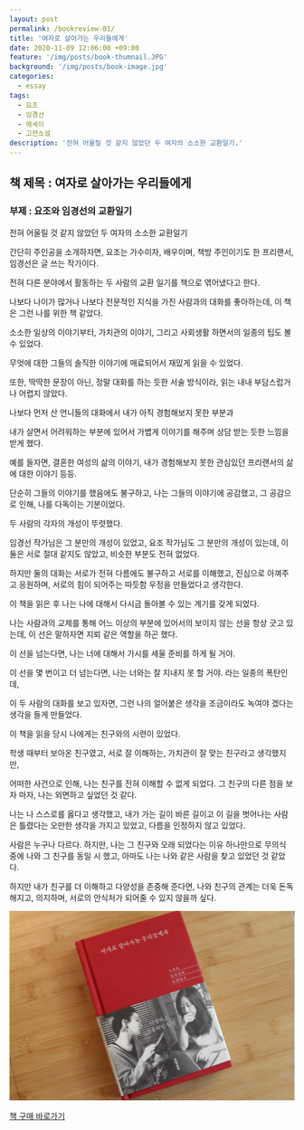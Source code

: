 ```yaml
---
layout: post
permalink: /bookreview-01/
title: '여자로 살아가는 우리들에게'
date: 2020-11-09 12:06:00 +09:00
feature: '/img/posts/book-thumnail.JPG'
background: '/img/posts/book-image.jpg'
categories:
  - essay
tags:
  - 요조
  - 임경선
  - 에세이
  - 고전소설
description: '전혀 어울릴 것 같지 않았던 두 여자의 소소한 교환일기.'
---
```

## 책 제목 : 여자로 살아가는 우리들에게  

### 부제 : 요조와 임경선의 교환일기  

전혀 어울릴 것 같지 않았던 두 여자의 소소한 교환일기

간단히 주인공을 소개하자면, 요조는 가수이자, 배우이며, 책방 주인이기도 한 프리랜서, 임경선은 글 쓰는 작가이다.   

전혀 다른 분야에서 활동하는 두 사람의 교환 일기를 책으로 엮어냈다고 한다.  

나보다 나이가 많거나 나보다 전문적인 지식을 가진 사람과의 대화를 좋아하는데, 이 책은 그런 나를 위한 책 같았다.

소소한 일상의 이야기부터, 가치관의 이야기, 그리고 사회생활 하면서의 일종의 팁도 볼 수 있었다.

무엇에 대한 그들의 솔직한 이야기에 매료되어서 재밌게 읽을 수 있었다.   

또한, 딱딱한 문장이 아닌, 정말 대화를 하는 듯한 서술 방식이라, 읽는 내내 부담스럽거나 어렵지 않았다.



나보다 먼저 산 언니들의 대화에서 내가 아직 경험해보지 못한 부분과   

내가 살면서 어려워하는 부분에 있어서 가볍게 이야기를 해주며 상담 받는 듯한 느낌을 받게 했다.  

예를 들자면, 결혼한 여성의 삶의 이야기, 내가 경험해보지 못한 관심있던 프리랜서의 삶에 대한 이야기 등등.  



단순히 그들의 이야기를 했음에도 불구하고, 나는 그들의 이야기에 공감했고, 그 공감으로 인해, 나를 다독이는 기분이었다.



두 사람의 각자의 개성이 뚜렷했다.  

임경선 작가님은 그 분만의 개성이 있었고, 요조 작가님도 그 분만의 개성이 있는데, 이 둘은 서로 절대 같지도 않았고, 비슷한 부분도 전혀 없었다.  

하지만 둘의 대화는 서로가 전혀 다름에도 불구하고 서로를 이해했고, 진심으로 아껴주고 응원하며, 서로의 힘이 되어주는 따듯함 우정을 만들었다고 생각한다.



이 책을 읽은 후 나는 나에 대해서 다시금 돌아볼 수 있는 계기를 갖게 되었다.

나는 사람과의 교제를 통해 어느 이상의 부분에 있어서의 보이지 않는 선을 항상 긋고 있는데, 이 선은 말하자면 지뢰 같은 역할을 하곤 했다.  

이 선을 넘는다면, 나는 너에 대해서 가시를 세울 준비를 하게 될 거야.

이 선을 몇 번이고 더 넘는다면, 나는 너와는 잘 지내지 못 할 거야. 라는 일종의 폭탄인데,  

이 두 사람의 대화를 보고 있자면, 그런 나의 얼어붙은 생각을 조금이라도 녹여야 겠다는 생각을 들게 만들었다.



이 책을 읽을 당시 나에게는 친구와의 시련이 있었다.

학생 때부터 보아온 친구였고, 서로 잘 이해하는, 가치관이 잘 맞는 친구라고 생각했지만,  

어떠한 사건으로 인해, 나는 친구를 전혀 이해할 수 없게 되었다. 그 친구의 다른 점을 보자 마자, 나는 외면하고 싶었던 것 같다.

나는 나 스스로를 옳다고 생각했고, 내가 가는 길이 바른 길이고 이 길을 벗어나는 사람은 틀렸다는 오만한 생각을 가지고 있었고, 다름을 인정하지 않고 있었다.

사람은 누구나 다르다. 하지만, 나는 그 친구와 오래 되었다는 이유 하나만으로 무의식 중에 나와 그 친구를 동일 시 했고, 아마도 나는 나와 같은 사람을 찾고 있었던 것 같았다.

하지만 내가 친구를 더 이해하고 다양성을 존중해 준다면, 나와 친구의 관계는 더욱 돈독해지고, 의지하며, 서로의 안식처가 되어줄 수 있지 않을까 싶다.

![여자로 살아가는 우리들에게](/img/posts/book-image.jpg)

[책 구매 바로가기](https://book.naver.com/bookdb/book_detail.nhn?bid=15652670)
